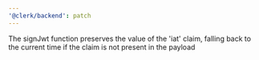 ```yaml
---
'@clerk/backend': patch
---
```


The signJwt function preserves the value of the 'iat' claim, falling back to the current time if the claim is not present in the payload
